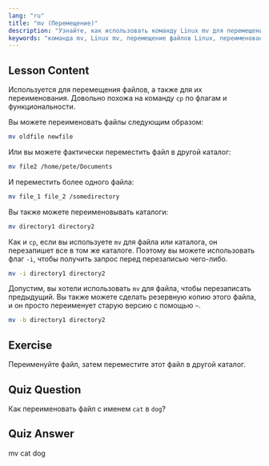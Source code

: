 ```yaml
---
lang: "ru"
title: "mv (Перемещение)"
description: "Узнайте, как использовать команду Linux mv для перемещения и переименования файлов/каталогов. Изучите ее опции и предотвратите перезапись. Начните свой путь в Linux!"
keywords: "команда mv, Linux mv, перемещение файлов Linux, переименование файлов Linux, учебник Linux, для начинающих, руководство Linux"
---
```


## Lesson Content

Используется для перемещения файлов, а также для их переименования. Довольно похожа на команду `cp` по флагам и функциональности.

Вы можете переименовать файлы следующим образом:

```bash
mv oldfile newfile
```

Или вы можете фактически переместить файл в другой каталог:

```bash
mv file2 /home/pete/Documents
```

И переместить более одного файла:

```bash
mv file_1 file_2 /somedirectory
```

Вы также можете переименовывать каталоги:

```bash
mv directory1 directory2
```

Как и `cp`, если вы используете `mv` для файла или каталога, он перезапишет все в том же каталоге. Поэтому вы можете использовать флаг `-i`, чтобы получить запрос перед перезаписью чего-либо.

```bash
mv -i directory1 directory2
```

Допустим, вы хотели использовать `mv` для файла, чтобы перезаписать предыдущий. Вы также можете сделать резервную копию этого файла, и он просто переименует старую версию с помощью `~`.

```bash
mv -b directory1 directory2
```

## Exercise

Переименуйте файл, затем переместите этот файл в другой каталог.

## Quiz Question

Как переименовать файл с именем `cat` в `dog`?

## Quiz Answer

mv cat dog
